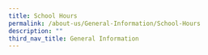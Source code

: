 ```yaml
---
title: School Hours
permalink: /about-us/General-Information/School-Hours
description: ""
third_nav_title: General Information
---
```


